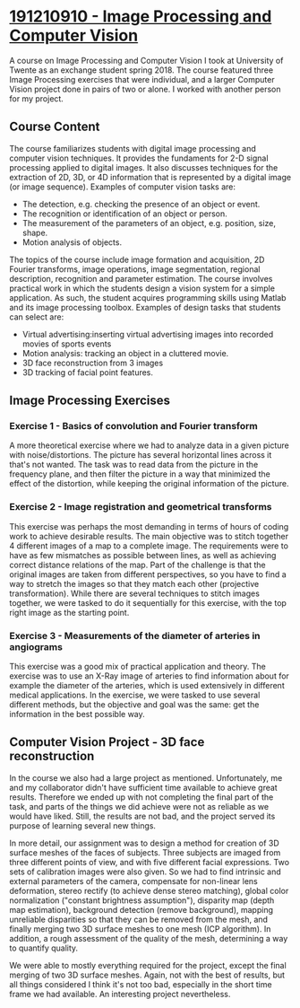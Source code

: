 # [191210910 - Image Processing and Computer Vision](https://osiris.utwente.nl/student/OnderwijsCatalogusSelect.do?selectie=cursus&taal=en&collegejaar=2017&cursus=191210910)
A course on Image Processing and Computer Vision I took at University of Twente as an exchange student spring 2018. The course featured three Image Processing exercises that were individual, and a larger Computer Vision project done in pairs of two or alone. I worked with another person for my project. 

## Course Content
The course familiarizes students with digital image processing and computer vision techniques. It provides the fundaments for 2-D signal processing applied to digital images. It also discusses techniques for the extraction of 2D, 3D, or 4D information that is represented by a digital image (or image sequence). Examples of computer vision tasks are:

- The detection, e.g. checking the presence of an object or event.
- The recognition or identification of an object or person.
- The measurement of the parameters of an object, e.g. position, size, shape.
- Motion analysis of objects.

The topics of the course include image formation and acquisition, 2D Fourier transforms, image operations, image segmentation, regional description, recognition and parameter estimation. The course involves practical work in which the students design a vision system for a simple application. As such, the student acquires programming skills using Matlab and its image processing toolbox. Examples of design tasks that students can select are:

- Virtual advertising:inserting virtual advertising images into recorded movies of sports events  
- Motion analysis: tracking an object in a cluttered movie.
- 3D face reconstruction from 3 images
- 3D tracking of facial point features.

## Image Processing Exercises
### Exercise 1 - Basics of convolution and Fourier transform
A more theoretical exercise where we had to analyze data in a given picture with noise/distortions. The picture has several horizontal lines across it that's not wanted. The task was to read data from the picture in the frequency plane, and then filter the picture in a way that minimized the effect of the distortion, while keeping the original information of the picture. 

### Exercise 2 - Image registration and geometrical transforms
This exercise was perhaps the most demanding in terms of hours of coding work to achieve desirable results. The main objective was to stitch together 4 different images of a map to a complete image. The requirements were to have as few mismatches as possible between lines, as well as achieving correct distance relations of the map. Part of the challenge is that the original images are taken from different perspectives, so you have to find a way to stretch the images so that they match each other (projective transformation). While there are several techniques to stitch images together, we were tasked to do it sequentially for this exercise, with the top right image as the starting point. 

### Exercise 3 - Measurements of the diameter of arteries in angiograms
This exercise was a good mix of practical application and theory. The exercise was to use an X-Ray image of arteries to find information about for example the diameter of the arteries, which is used extensively in different medical applications. In the exercise, we were tasked to use several different methods, but the objective and goal was the same: get the information in the best possible way.

## Computer Vision Project - 3D face reconstruction
In the course we also had a large project as mentioned. Unfortunately, me and my collaborator didn't have sufficient time available to achieve great results. Therefore we ended up with not completing the final part of the task, and parts of the things we did achieve were not as reliable as we would have liked. Still, the results are not bad, and the project served its purpose of learning several new things.

In more detail, our assignment was to design a method for creation of 3D surface meshes of the faces of subjects. Three subjects are imaged from three different points of view, and with five different facial expressions. Two sets of calibration images were also given. So we had to find intrinsic and external parameters of the camera, compensate for non-linear lens deformation, stereo rectify (to achieve dense stereo matching), global color normalization ("constant brightness assumption"), disparity map (depth map estimation), background detection (remove background), mapping unreliable disparities so that they can be removed from the mesh, and finally merging two 3D surface meshes to one mesh (ICP algorithm). In addition, a rough assessment of the quality of the mesh, determining a way to quantify quality. 

We were able to mostly everything required for the project, except the final merging of two 3D surface meshes. Again, not with the best of results, but all things considered I think it's not too bad, especially in the short time frame we had available. An interesting project nevertheless. 
